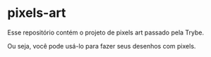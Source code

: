 # pixels-art
Esse repositório contém o projeto de pixels art passado pela Trybe.

Ou seja, você pode usá-lo para fazer seus desenhos com pixels.

